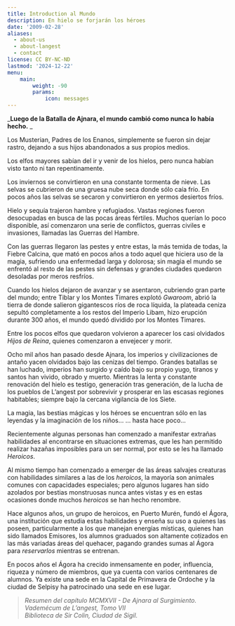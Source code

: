 ```yaml
---
title: Introduction al Mundo
description: En hielo se forjarán los héroes
date: '2009-02-28'
aliases:
  - about-us
  - about-langest
  - contact
license: CC BY-NC-ND
lastmod: '2024-12-22'
menu:
    main: 
        weight: -90
        params:
            icon: messages
---
```


_**Luego de la Batalla de Ajnara, el mundo cambió como nunca lo había hecho.** _

Los Musterian, Padres de los Enanos, simplemente se fueron  sin dejar rastro, dejando a sus hijos abandonados a sus propios medios.

Los elfos mayores sabían del ir y venir de los hielos, pero nunca habían visto tanto ni tan repentinamente.

Los inviernos se convirtieron en una constante tormenta de nieve. Las selvas se cubrieron de una gruesa nube seca donde sólo caía frío. En pocos años las selvas se secaron y convirtieron en yermos desiertos fríos.

Hielo y sequía trajeron hambre y refugiados. Vastas regiones fueron desocupadas en busca de las pocas áreas fértiles. Muchos querían lo poco disponible, así comenzaron una serie de conflictos, guerras civiles e invasiones, llamadas las Guerras del Hambre.

Con las guerras llegaron las pestes y entre estas, la más temida de todas, la Fiebre Calcina, que mató en pocos años a todo aquel que hiciera uso de la magia, sufriendo una enfermedad larga y dolorosa; sin magia el mundo se enfrentó al resto de las pestes sin defensas y grandes ciudades quedaron desoladas por meros resfríos.

Cuando los hielos dejaron de avanzar y se asentaron, cubriendo gran parte del mundo; entre Tiblar y los Montes Timares explotó _Gwaroom_, abrió la tierra de donde salieron gigantescos ríos de roca líquida, la plateada ceniza sepultó completamente a los restos del Imperio Libam, hizo erupción durante 300 años, el mundo quedó dividido por los Montes Timares.

Entre los pocos elfos que quedaron volvieron a aparecer los casi olvidados _Hijos de Reina_, quienes comenzaron a envejecer y morir.

Ocho mil años han pasado desde Ajnara, los imperios y civilizaciones de antaño yacen olvidados bajo las cenizas del tiempo. Grandes batallas se han luchado, imperios han surgido y caído bajo su propio yugo, tiranos y santos han vivido, obrado y muerto. Mientras la lenta y constante renovación del hielo es testigo, generación tras generación, de la lucha de los pueblos de L’angest por sobrevivir y prosperar en las escasas regiones habitables; siempre bajo la cercana vigilancia de los Siete.

La magia, las bestias mágicas y los héroes se encuentran sólo en las leyendas y la imaginación de los niños… … hasta hace poco…

Recientemente algunas personas han comenzado a manifestar extrañas habilidades al encontrarse en situaciones extremas, que les han permitido realizar hazañas imposibles para un ser normal, por esto se les ha llamado _Heroicos_.

Al mismo tiempo han comenzado a emerger de las áreas salvajes creaturas con habilidades similares a las de los _heroicos_, la mayoría son animales comunes con capacidades especiales; pero algunos lugares han sido azolados por bestias monstruosas nunca antes vistas y es en estas ocasiones donde muchos _heroicos_ se han hecho renombre.

Hace algunos años, un grupo de heroicos, en Puerto Murén, fundó el Ágora, una institución que estudia estas habilidades y enseña su uso a quienes las poseen, particularmente a los que manejan energías místicas, quienes han sido llamados Emisores, los alumnos graduados son altamente cotizados en las más variadas áreas del quehacer, pagando grandes sumas al Ágora para _reservarlos_ mientras se entrenan.

En pocos años el Ágora ha crecido inmensamente en poder, influencia, riqueza y número de miembros, que ya cuenta con varios centenares de alumnos. Ya existe una sede en la Capital de Primavera de Ordoche y la ciudad de Selpisy ha patrocinado una sede en ese lugar.

> _Resumen del capítulo MCMXVII - De Ajnara al Surgimiento.  
> Vademécum de  L’angest, Tomo VII  
> Biblioteca de Sir Colin, Ciudad de Sigil._
